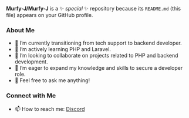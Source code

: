 
**Murfy-J/Murfy-J** is a ✨ _special_ ✨ repository because its `README.md` (this file) appears on your GitHub profile.

### About Me

- 🔭 I’m currently transitioning from tech support to backend developer.
- 🌱 I’m actively learning PHP and Laravel.
- 👯 I’m looking to collaborate on projects related to PHP and backend development.
- 🤔 I’m eager to expand my knowledge and skills to secure a developer role.
- 💬 Feel free to ask me anything!

### Connect with Me

- 📫 How to reach me: [Discord](https://discord.gg/hcwUvnuX)

